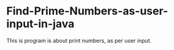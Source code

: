 # Find-Prime-Numbers-as-user-input-in-java
This is program is about print numbers, as per user input. 
